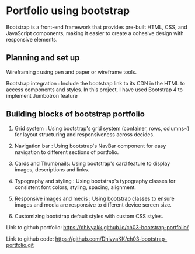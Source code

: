 # Portfolio using bootstrap 
Bootstrap is a front-end framework that provides pre-built HTML, CSS, and JavaScript components, making it easier to create a cohesive design with responsive elements.

## Planning and set up
 Wireframing : using pen and paper or wireframe tools.

 Bootstrap integration : Include the bootstrap link to its CDN in the HTML to access components and styles. In this project, I have used Bootstrap 4 to implement Jumbotron feature

 ## Building blocks of bootstrap portfolio

 1. Grid system : Using bootstrap's grid system (container, rows, columns~) for layout structuring and responsiveness across decides.

 2. Navigation bar : Using bootstrap's NavBar component for easy navigation to different sections of portfolio.


 3. Cards and Thumbnails: Using bootstrap's card feature to display images, descriptions and links.

 4. Typography and styling : Using bootstrap's typography classes for consistent font colors, styling, spacing, alignment.

 5. Responsive images and medis : Using bootstrap classes to ensure images and media are responsive to different device screen size.

 6. Customizing bootstrap default styles with custom CSS styles.

Link to github portfolio: https://dhivyakk.github.io/ch03-bootstrap-portfolio/

Link to github code: https://github.com/DhivyaKK/ch03-bootstrap-portfolio.git
